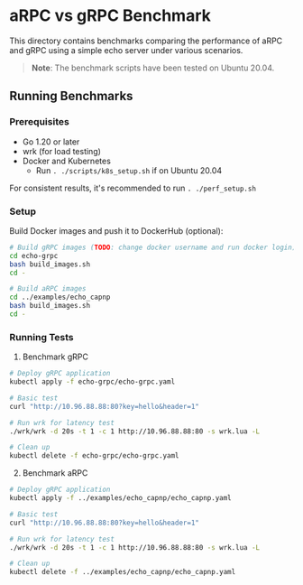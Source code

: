 # aRPC vs gRPC Benchmark

This directory contains benchmarks comparing the performance of aRPC and gRPC using a simple echo server under various scenarios.

> **Note**: The benchmark scripts have been tested on Ubuntu 20.04.

## Running Benchmarks

### Prerequisites
- Go 1.20 or later
- wrk (for load testing)
- Docker and Kubernetes 
    - Run `. ./scripts/k8s_setup.sh` if on Ubuntu 20.04

For consistent results, it's recommended to run `. ./perf_setup.sh`

### Setup

Build Docker images and push it to DockerHub (optional):
```bash
# Build gRPC images (TODO: change docker username and run docker login)
cd echo-grpc
bash build_images.sh
cd -

# Build aRPC images
cd ../examples/echo_capnp
bash build_images.sh
cd -
```

### Running Tests

1. Benchmark gRPC
```bash
# Deploy gRPC application
kubectl apply -f echo-grpc/echo-grpc.yaml

# Basic test
curl "http://10.96.88.88:80?key=hello&header=1"

# Run wrk for latency test
./wrk/wrk -d 20s -t 1 -c 1 http://10.96.88.88:80 -s wrk.lua -L

# Clean up
kubectl delete -f echo-grpc/echo-grpc.yaml
```

2. Benchmark aRPC
```bash
# Deploy gRPC application
kubectl apply -f ../examples/echo_capnp/echo_capnp.yaml

# Basic test
curl "http://10.96.88.88:80?key=hello&header=1"

# Run wrk for latency test
./wrk/wrk -d 20s -t 1 -c 1 http://10.96.88.88:80 -s wrk.lua -L

# Clean up
kubectl delete -f ../examples/echo_capnp/echo_capnp.yaml
```
